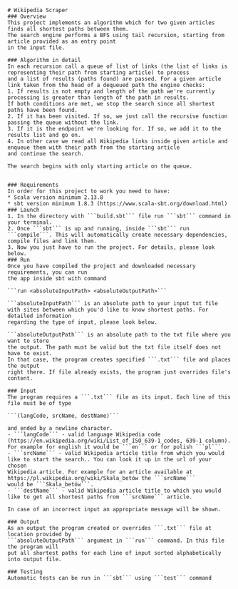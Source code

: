 ```
# Wikipedia Scraper
### Overview
This project implements an algorithm which for two given articles finds all shortest paths between them.
The search engine performs a BFS using tail recursion, starting from article provided as an entry point
in the input file. 

### Algorithm in detail
In each recursion call a queue of list of links (the list of links is representing their path from starting article) to process 
and a list of results (paths found) are passed. For a given article link taken from the head of a dequeued path the engine checks:
1. If results is not empty and length of the path we're currently processing is greater than length of the path in results. 
If both conditions are met, we stop the search since all shortest paths have been found.
2. If it has been visited. If so, we just call the recursive function passing the queue without the link.
3. If it is the endpoint we're looking for. If so, we add it to the results list and go on.
4. In other case we read all Wikipedia links inside given article and enqueue them with their path from the starting article
and continue the search.

The search begins with only starting article on the queue.


### Requirements
In order for this project to work you need to have:
* Scala version minimum 2.13.8
* sbt version minimum 1.8.3 (https://www.scala-sbt.org/download.html)
### Launch
1. In the directory with ```build.sbt``` file run ```sbt``` command in your terminal.
2. Once ```sbt``` is up and running, inside ```sbt``` run ```compile```. This will automatically create necessary dependencies, compile files and link them.
3. Now you just have to run the project. For details, please look below.
### Run
Once you have compiled the project and downloaded necessary requirements, you can run 
the app inside sbt with command

```run <absoluteInputPath> <absoluteOutputPath>```

```absoluteInputPath``` is an absolute path to your input txt file 
with sites between which you'd like to know shortest paths. For detailed information
regarding the type of input, please look below.

```absoluteOutputPath``` is an absolute path to the txt file where you want to store 
the output. The path must be valid but the txt file itself does not have to exist.
In that case, the program creates specified ```.txt``` file and places the output
right there. If file already exists, the program just overrides file's content.

### Input
The program requires a ```.txt``` file as its input. Each line of this file must be of type

```(langCode, srcName, destName)```

and ended by a newline character. 
- ```langCode``` - valid language Wikipedia code (https://en.wikipedia.org/wiki/List_of_ISO_639-1_codes, 639-1 column).
For example for english it would be ```en``` or for polish ```pl```.
- ```srcName``` - valid Wikipedia article title from which you would like to start the search.. You can look it up in the url of your chosen
Wikipedia article. For example for an article available at https://pl.wikipedia.org/wiki/Skala_betów the ```srcName```
would be ```Skala_betów```.
- ```destName``` - valid Wikipedia article title to which you would like to get all shortest paths from ```srcName``` article.

In case of an incorrect input an appropriate message will be shown.

### Output
As an output the program created or overrides ```.txt``` file at location provided by
```absoluteOutputPath``` argument in ```run``` command. In this file the program will 
put all shortest paths for each line of input sorted alphabetically into output file.

### Testing
Automatic tests can be run in ```sbt``` using ```test``` command
```
